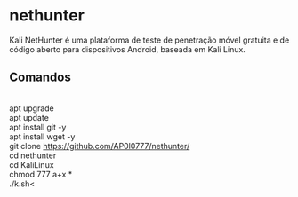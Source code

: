 # nethunter
Kali NetHunter é uma plataforma de teste de penetração móvel gratuita e de código aberto para dispositivos Android, baseada em Kali Linux.

<h2> Comandos </h2>

<br>apt upgrade<br>
apt update<br>
apt install git -y<br>
apt install wget -y<br>
git clone https://github.com/AP0l0777/nethunter/<br>
cd nethunter<br>
cd KaliLinux<br>
chmod 777 a+x *<br>
./k.sh<
